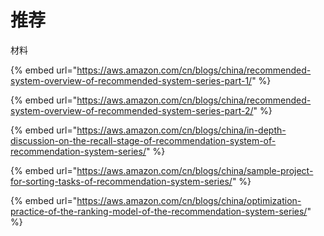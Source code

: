 # 推荐

材料

{% embed url="https://aws.amazon.com/cn/blogs/china/recommended-system-overview-of-recommended-system-series-part-1/" %}

{% embed url="https://aws.amazon.com/cn/blogs/china/recommended-system-overview-of-recommended-system-series-part-2/" %}

{% embed url="https://aws.amazon.com/cn/blogs/china/in-depth-discussion-on-the-recall-stage-of-recommendation-system-of-recommendation-system-series/" %}

{% embed url="https://aws.amazon.com/cn/blogs/china/sample-project-for-sorting-tasks-of-recommendation-system-series/" %}

{% embed url="https://aws.amazon.com/cn/blogs/china/optimization-practice-of-the-ranking-model-of-the-recommendation-system-series/" %}

